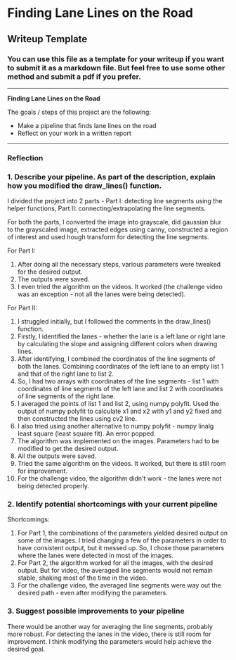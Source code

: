 # **Finding Lane Lines on the Road** 

## Writeup Template

### You can use this file as a template for your writeup if you want to submit it as a markdown file. But feel free to use some other method and submit a pdf if you prefer.

---

**Finding Lane Lines on the Road**

The goals / steps of this project are the following:
* Make a pipeline that finds lane lines on the road
* Reflect on your work in a written report


[//]: # (Image References)

[image1]: ./examples/grayscale.jpg "Grayscale"

---

### Reflection

### 1. Describe your pipeline. As part of the description, explain how you modified the draw_lines() function.

I divided the project into 2 parts - Part I: detecting line segments using the helper functions, Part II: connecting/extrapolating the 
line segments.

For both the parts, I converted the image into grayscale, did gaussian blur to the grayscaled image, extracted edges using canny, constructed a region of interest and used hough transform for detecting the line segments.

For Part I: 
1. After doing all the necessary steps, various parameters were tweaked for the desired output.
2. The outputs were saved.
3. I even tried the algorithm on the videos. It worked (the challenge video was an exception - not all the lanes were being detected).

For Part II:
1. I struggled initially, but I followed the comments in the draw_lines() function.
2. Firstly, I identified the lanes - whether the lane is a left lane or right lane by calculating the slope and assigning different colors when drawing lines. 
3. After identifying, I combined the coordinates of the line segments of both the lanes. Combining coordinates of the left lane to an empty list 1 and that of the right lane to list 2.
4. So, I had two arrays with coordinates of the line segments - list 1 with coordinates of line segments of the left lane and list 2 with coordinates of line segments of the right lane.
5. I averaged the points of list 1 and list 2, using numpy polyfit. Used the output of numpy polyfit to calculate x1 and x2 with y1 and y2 fixed and then constructed the lines using cv2 line. 
6. I also tried using another alternative to numpy polyfit - numpy linalg least square (least square fit). An error popped. 
7. The algorithm was implemented on the images. Parameters had to be modified to get the desired output. 
8. All the outputs were saved. 
9. Tried the same algorithm on the videos. It worked, but there is still room for improvement. 
10. For the challenge video, the algorithm didn't work - the lanes were not being detected properly. 


### 2. Identify potential shortcomings with your current pipeline


Shortcomings:
1. For Part 1, the combinations of the parameters yielded desired output on some of the images. I tried changing a few of the parameters in order to have consistent output, but it messed up. So, I chose those parameters where the lanes were detected in most of the images. 
2. For Part 2, the algorithm worked for all the images, with the desired output. But for video, the averaged line segments would not remain stable, shaking most of the time in the video.
3. For the challenge video, the averaged line segments were way out the desired path - even after modifying the parameters. 


### 3. Suggest possible improvements to your pipeline

There would be another way for averaging the line segments, probably more robust. 
For detecting the lanes in the video, there is still room for improvement.
I think modifying the parameters would help achieve the desired goal.

